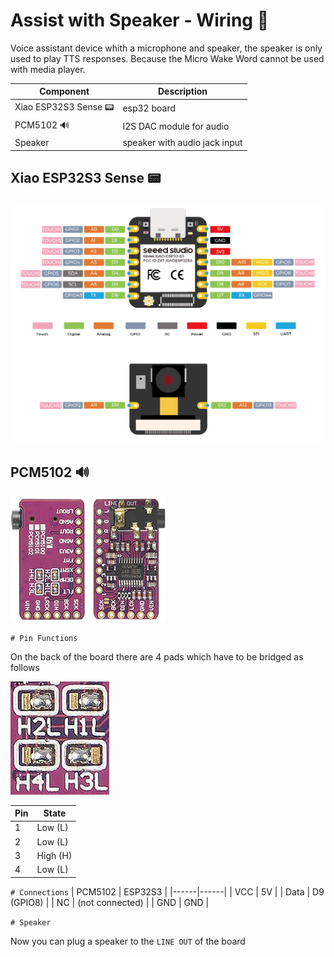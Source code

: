 # Assist with Speaker - Wiring 🔌

Voice assistant device whith a microphone and speaker, the speaker is only used to play TTS responses.
Because the Micro Wake Word cannot be used with media player.

| Component | Description |
|------|------|
| Xiao ESP32S3 Sense 📟 | esp32 board |
| PCM5102 🔊 | I2S DAC module for audio |
| Speaker | speaker with audio jack input |

## Xiao ESP32S3 Sense 📟

![Xiao ESP32S3 Sense](../img/xiao_esp32s3_sense_pinout.png)

## PCM5102 🔊

![PCM5102](../img/pcm5102.png)

`# Pin Functions`

On the back of the board there are 4 pads which have to be bridged as follows

![PCM5102 pin functions](../img/pcm5102_pin_functions.png)

| Pin | State |
|------|------|
| 1 | Low (L) |
| 2 | Low (L) |
| 3 | High (H) |
| 4 | Low (L) |

`# Connections`
| PCM5102 | ESP32S3 |
|------|------|
| VCC | 5V |
| Data | D9 (GPIO8) |
| NC | (not connected) |
| GND | GND |

`# Speaker`

Now you can plug a speaker to the `LINE OUT` of the board
